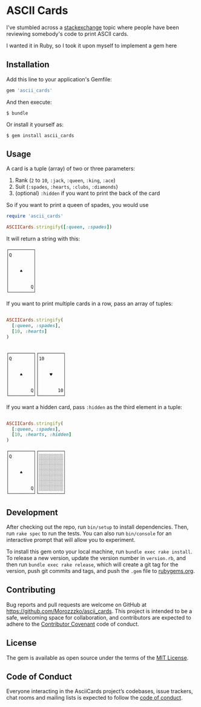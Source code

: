 # ASCII Cards

I've stumbled across a [stackexchange](https://codereview.stackexchange.com/questions/82103/ascii-fication-of-playing-cards) topic where people have been reviewing somebody's code to print ASCII cards.

I wanted it in Ruby, so I took it upon myself to implement a gem here

## Installation

Add this line to your application's Gemfile:

```ruby
gem 'ascii_cards'
```

And then execute:

    $ bundle

Or install it yourself as:

    $ gem install ascii_cards

## Usage

A card is a tuple (array) of two or three parameters:

1. Rank (`2` to `10`, `:jack`, `:queen`, `:king`, `:ace`)
2. Suit (`:spades`, `:hearts`, `:clubs`, `:diamonds`)
3. (optional) `:hidden` if you want to print the back of the card

So if you want to print a queen of spades, you would use

```ruby
require 'ascii_cards'

ASCIICards.stringify([:queen, :spades])
```

It will return a string with this:

```
┌─────────┐
│Q        │
│         │
│         │
│    ♠    │
│         │
│         │
│        Q│
└─────────┘
```

If you want to print multiple cards in a row, pass an array of tuples:

```ruby

ASCIICards.stringify(
  [:queen, :spades],
  [10, :hearts]
)
```

```

┌─────────┐┌─────────┐
│Q        ││10       │
│         ││         │
│         ││         │
│    ♠    ││    ♥    │
│         ││         │
│         ││         │
│        Q││       10│
└─────────┘└─────────┘
```

If you want a hidden card, pass `:hidden` as the third element in a tuple:

```ruby

ASCIICards.stringify(
  [:queen, :spades],
  [10, :hearts, :hidden]
)
```

```
┌─────────┐┌─────────┐
│Q        ││░░░░░░░░░│
│         ││░░░░░░░░░│
│         ││░░░░░░░░░│
│    ♠    ││░░░░░░░░░│
│         ││░░░░░░░░░│
│         ││░░░░░░░░░│
│        Q││░░░░░░░░░│
└─────────┘└─────────┘
```


## Development

After checking out the repo, run `bin/setup` to install dependencies. Then, run `rake spec` to run the tests. You can also run `bin/console` for an interactive prompt that will allow you to experiment.

To install this gem onto your local machine, run `bundle exec rake install`. To release a new version, update the version number in `version.rb`, and then run `bundle exec rake release`, which will create a git tag for the version, push git commits and tags, and push the `.gem` file to [rubygems.org](https://rubygems.org).

## Contributing

Bug reports and pull requests are welcome on GitHub at https://github.com/Morozzzko/ascii_cards. This project is intended to be a safe, welcoming space for collaboration, and contributors are expected to adhere to the [Contributor Covenant](http://contributor-covenant.org) code of conduct.

## License

The gem is available as open source under the terms of the [MIT License](https://opensource.org/licenses/MIT).

## Code of Conduct

Everyone interacting in the AsciiCards project’s codebases, issue trackers, chat rooms and mailing lists is expected to follow the [code of conduct](https://github.com/[USERNAME]/ascii_cards/blob/master/CODE_OF_CONDUCT.md).
